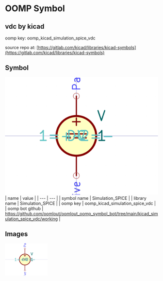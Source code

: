 # OOMP Symbol  
## vdc  by kicad  
  
oomp key: oomp_kicad_simulation_spice_vdc  
  
source repo at: [https://gitlab.com/kicad/libraries/kicad-symbols](https://gitlab.com/kicad/libraries/kicad-symbols)  
## Symbol  
  
[![working.png](working_600.png)](working.png)  
| name | value | 
| --- | --- | 
| symbol name | Simulation_SPICE | 
| library name | Simulation_SPICE | 
| oomp key | oomp_kicad_simulation_spice_vdc | 
| oomp bot github | https://github.com/oomlout/oomlout_oomp_symbol_bot/tree/main/kicad_simulation_spice_vdc/working | 
## Images  
  
[![working.png](working_140.png)](working.png)  

